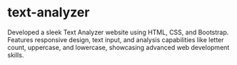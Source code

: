 # text-analyzer
Developed a sleek Text Analyzer website using HTML, CSS, and Bootstrap. Features responsive design, text input, and analysis capabilities like letter count, uppercase, and lowercase, showcasing advanced web development skills.
